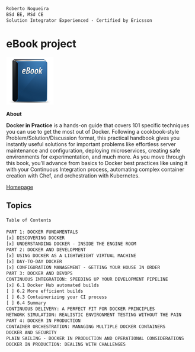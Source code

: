 ```
Roberto Nogueira  
BSd EE, MSd CE
Solution Integrator Experienced - Certified by Ericsson
```
# eBook project

![ebook image](images/ebook.png)

**About**

**Docker in Practice** is a hands-on guide that covers 101 specific techniques you can use to get the most out of Docker. Following a cookbook-style Problem/Solution/Discussion format, this practical handbook gives you instantly useful solutions for important problems like effortless server maintenance and configuration, deploying microservices, creating safe environments for experimentation, and much more. As you move through this book, you’ll advance from basics to Docker best practices like using it with your Continuous Integration process, automating complex container creation with Chef, and orchestration with Kubernetes.

[Homepage](https://www.manning.com/books/docker-in-practice)

## Topics
```
Table of Contents

PART 1: DOCKER FUNDAMENTALS
[x] DISCOVERING DOCKER
[x] UNDERSTANDING DOCKER - INSIDE THE ENGINE ROOM
PART 2: DOCKER AND DEVELOPMENT
[x] USING DOCKER AS A LIGHTWEIGHT VIRTUAL MACHINE
[x] DAY-TO-DAY DOCKER
[x] CONFIGURATION MANAGEMENT - GETTING YOUR HOUSE IN ORDER
PART 3: DOCKER AND DEVOPS
CONTINUOUS INTEGRATION: SPEEDING UP YOUR DEVELOPMENT PIPELINE
[x] 6.1 Docker Hub automated builds
[ ] 6.2 More efficient builds
[ ] 6.3 Containerizing your CI process
[ ] 6.4 Summary
CONTINUOUS DELIVERY: A PERFECT FIT FOR DOCKER PRINCIPLES
NETWORK SIMULATION: REALISTIC ENVIRONMENT TESTING WITHOUT THE PAIN
PART 4: DOCKER IN PRODUCTION
CONTAINER ORCHESTRATION: MANAGING MULTIPLE DOCKER CONTAINERS
DOCKER AND SECURITY
PLAIN SAILING - DOCKER IN PRODUCTION AND OPERATIONAL CONSIDERATIONS
DOCKER IN PRODUCTION: DEALING WITH CHALLENGES
```
